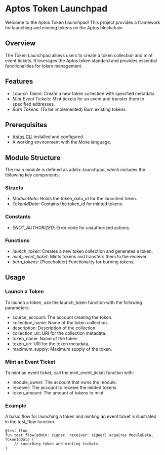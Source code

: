 # Aptos Token Launchpad

Welcome to the Aptos Token Launchpad! This project provides a framework for launching and minting tokens on the Aptos blockchain.

## Overview

The Token Launchpad allows users to create a token collection and mint event tickets. It leverages the Aptos token standard and provides essential functionalities for token management.

## Features

- *Launch Token*: Create a new token collection with specified metadata.
- *Mint Event Tickets*: Mint tickets for an event and transfer them to specified addresses.
- *Burn Tokens*: (To be implemented) Burn existing tokens.

## Prerequisites

- [Aptos CLI](https://aptos.dev/cli) installed and configured.
- A working environment with the Move language.

## Module Structure

The main module is defined as addrx::launchpad, which includes the following key components:

### Structs

- *ModuleData*: Holds the token_data_id for the launched token.
- *TokenIdData*: Contains the token_id for minted tokens.

### Constants

- *ENOT_AUTHORIZED*: Error code for unauthorized actions.

### Functions

- *launch_token*: Creates a new token collection and generates a token.
- *mint_event_ticket*: Mints tokens and transfers them to the receiver.
- *burn_tokens*: (Placeholder) Functionality for burning tokens.

## Usage

### Launch a Token

To launch a token, use the launch_token function with the following parameters:

- source_account: The account creating the token.
- collection_name: Name of the token collection.
- description: Description of the collection.
- collection_uri: URI for the collection metadata.
- token_name: Name of the token.
- token_uri: URI for the token metadata.
- maximum_supply: Maximum supply of the token.

### Mint an Event Ticket

To mint an event ticket, call the mint_event_ticket function with:

- module_owner: The account that owns the module.
- receiver: The account to receive the minted tokens.
- token_amount: The amount of tokens to mint.

### Example

A basic flow for launching a token and minting an event ticket is illustrated in the test_flow function. 

```move
@test_flow
fun test_flow(admin: signer, receiver: signer) acquires ModuleData, TokenIdData {
    // Launching token and minting tickets
}
